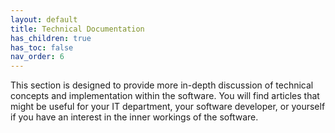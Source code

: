 ```yaml
---
layout: default
title: Technical Documentation
has_children: true
has_toc: false
nav_order: 6
---
```


This section is designed to provide more in-depth discussion of technical concepts and implementation within the software. You will find articles that might be useful for your IT department, your software developer, or yourself if you have an interest in the inner workings of the software.
